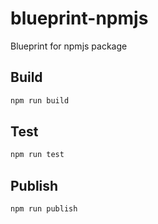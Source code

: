 # blueprint-npmjs
Blueprint for npmjs package

## Build

```bash
npm run build
```

## Test

```bash
npm run test
```

## Publish

```bash
npm run publish
```